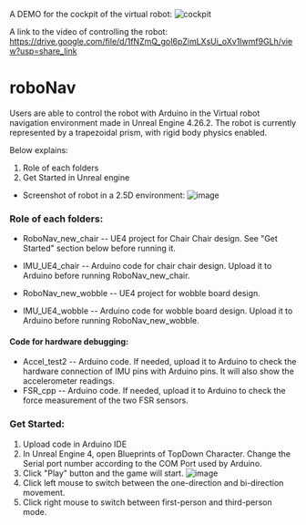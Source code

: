 A DEMO for the cockpit of the virtual robot:
![cockpit](https://user-images.githubusercontent.com/60235671/226650714-7109b700-67c8-4877-9a35-bb4deeba51ef.jpg)

A link to the video of controlling the robot:
https://drive.google.com/file/d/1fNZmQ_goI6pZimLXsUi_oXv1Iwmf9GLh/view?usp=share_link

# roboNav
Users are able to control the robot with Arduino in the Virtual robot navigation environment made in Unreal Engine 4.26.2. The robot is currently represented by a trapezoidal prism, with rigid body physics enabled.

Below explains:
1. Role of each folders
2. Get Started in Unreal engine

 - Screenshot of robot in a 2.5D environment:
![image](https://user-images.githubusercontent.com/60235671/126192124-3532222e-b3f1-4ab8-9f20-414f865b5bee.png)

### Role of each folders:

- RoboNav_new_chair -- UE4 project for Chair Chair design. See "Get Started" section below before running it.
- IMU_UE4_chair -- Arduino code for chair chair design. Upload it to Arduino before running RoboNav_new_chair.

- RoboNav_new_wobble -- UE4 project for wobble board design.
- IMU_UE4_wobble -- Arduino code for wobble board design. Upload it to Arduino before running RoboNav_new_wobble.
#### Code for hardware debugging:
- Accel_test2 -- Arduino code. If needed, upload it to Arduino to check the hardware connection of IMU pins with Arduino pins. It will also show the accelerometer readings.
- FSR_cpp -- Arduino code. If needed, upload it to Arduino to check the force measurement of the two FSR sensors.

### Get Started:
1. Upload code in Arduino IDE
2. In Unreal Engine 4, open Blueprints of TopDown Character. Change the Serial port number according to the COM Port used by Arduino. 
3. Click "Play" button and the game will start.
![image](https://user-images.githubusercontent.com/60235671/126820836-14178afe-d43d-42d3-b585-23919c359452.png)
4. Click left mouse to switch between the one-direction and bi-direction movement.
5. Click right mouse to switch between first-person and third-person mode.
